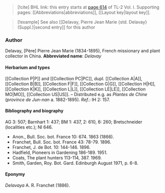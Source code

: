 > [!cite] BHL link: this entry starts at [page 614](https://www.biodiversitylibrary.org/page/33120745) of TL-2 Vol. I.
> Supporting pages: [[Abbreviations|abbreviations]], [[Layout key|layout key]].

> [!example] See also [[Delavay, Pierre Jean Marie {std. Delavay} (Suppl.)|second entry]] for this author

### Author

Delavay, \[Père\] Pierre Jean Marie (1834-1895), French missionary and plant collector in China. 
**Abbreviated name**: *Delavay*

#### Herbarium and types

[[Collection P|P]] and [[Collection PC|PC]], dupl. [[Collection A|A]], [[Collection B|B]], [[Collection F|F]], [[Collection G|G]], [[Collection H|H]], [[Collection K|K]], [[Collection L|L]], [[Collection LE|LE]], [[Collection MO|MO]], [[Collection US|US]]. – Distributed e.g. as *Plantes de Chine* (*province de Jun-nan* a. 1882-1895).
*Ref*.: IH 2: 157.

#### Bibliography and biography

AG 3: 507; Barnhart 1: 437; BM 1: 437, 2: 610, 6: 260; Bretschneider (localities etc.); NI 646.
- Anon., Bull. Soc. bot. France 10: 674. 1863 (1866).
- Franchet, Bull. Soc. bot. France 43: 78-79. 1896.
- Franchet, J. de Bot. 10: 144-146. 1896.
- Hadfield, Pioneers in Gardening 186-189. 1951.
- Coats, The plant hunters 113-114, 387. 1969.
- Smith, Garden, Roy. Bot. Gard. Edinburgh August 1971, p. 6-8.

#### Eponymy

*Delavaya* A. R. Franchet (1886).

